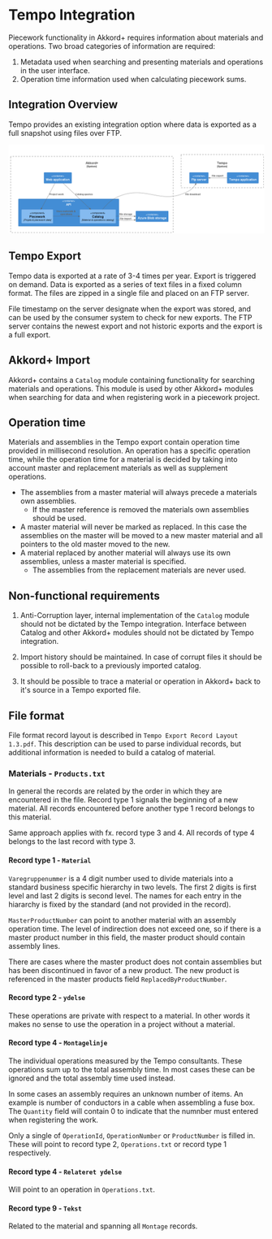 
# Tempo Integration
Piecework functionality in Akkord+ requires information about materials and operations. Two broad categories of information are required:

1) Metadata used when searching and presenting materials and operations in the user interface.
2) Operation time information used when calculating piecework sums.


## Integration Overview
Tempo provides an existing integration option where data is exported as a full snapshot using files over FTP.

![Folders](/docs/C4/Tempo%20integration.png)


## Tempo Export
Tempo data is exported at a rate of 3-4 times per year. Export is triggered on demand. Data is exported as a series of text files in a fixed column format. The files are zipped in a single file and placed on an FTP server.

File timestamp on the server designate when the export was stored, and can be used by the consumer system to check for new exports. 
The FTP server contains the newest export and not historic exports and the export is a full export.


## Akkord+ Import
Akkord+ contains a `Catalog` module containing functionality for searching materials and operations.
This module is used by other Akkord+ modules when searching for data and when registering work in a piecework project.

## Operation time

Materials and assemblies in the Tempo export contain operation time provided in millisecond resolution. An operation has a specific operation time, while the operation time for a material is decided by taking into account master and replacement materials as well as supplement operations.

- The assemblies from a master material will always precede a materials own assemblies.
  -  If the master reference is removed the materials own assemblies should be used.
- A master material will never be marked as replaced. In this case the assemblies on the master will be moved to a new master material and all pointers to the old master moved to the new.
- A material replaced by another material will always use its own assemblies, unless a master material is specified. 
  - The assemblies from the replacement materials are never used. 

## Non-functional requirements
1) Anti-Corruption layer, internal implementation of the `Catalog` module should not be dictated by the Tempo integration. Interface between Catalog and other Akkord+ modules should not be dictated by Tempo integration.

2) Import history should be maintained. In case of corrupt files it should be possible to roll-back to a previously imported catalog.

3) It should be possible to trace a material or operation in Akkord+ back to it's source in a Tempo exported file.


## File format
File format record layout is described in `Tempo Export Record Layout 1.3.pdf`. This description can be used to parse individual records, but additional information is needed to build a catalog of material.


### Materials - `Products.txt`
In general the records are related by the order in which they are encountered in the file. Record type 1 signals the beginning of a new material. All records encountered before another type 1 record belongs to this material.

Same approach applies with fx. record type 3 and 4. All records of type 4 belongs to the last record with type 3.


#### Record type 1 - `Material` 
`Varegruppenummer` is a 4 digit number used to divide materials into a standard business specific hierarchy in two levels. The first 2 digits is first level and last 2 digits is second level. The names for each entry in the hiararchy is fixed by the standard (and not provided in the record).

`MasterProductNumber` can point to another material with an assembly operation time. The level of indirection does not exceed one, so if there is a master product number in this field, the master product should contain assembly lines. 

There are cases where the master product does not contain assemblies but has been discontinued in favor of a new product. The new product is referenced in the master products field `ReplacedByProductNumber`.


#### Record type 2 - `ydelse`
These operations are private with respect to a material. In other words it makes no sense to use the operation in a project without a material.


#### Record type 4 - `Montagelinje`
The individual operations measured by the Tempo consultants. These operations sum up to the total assembly time. In most cases these can be ignored and the total assembly time used instead.

In some cases an assembly requires an unknown number of items. An example is number of conductors in a cable when assembling a fuse box. The `Quantity` field will contain 0 to indicate that the numnber must entered when registering the work.

Only a single of `OperationId`, `OperationNumber` or `ProductNumber` is filled in. These will point to record type 2, `Operations.txt` or record type 1 respectively.


#### Record type 4 - `Relateret ydelse`
Will point to an operation in `Operations.txt`. 


#### Record type 9 - `Tekst`
Related to the material and spanning all `Montage` records.